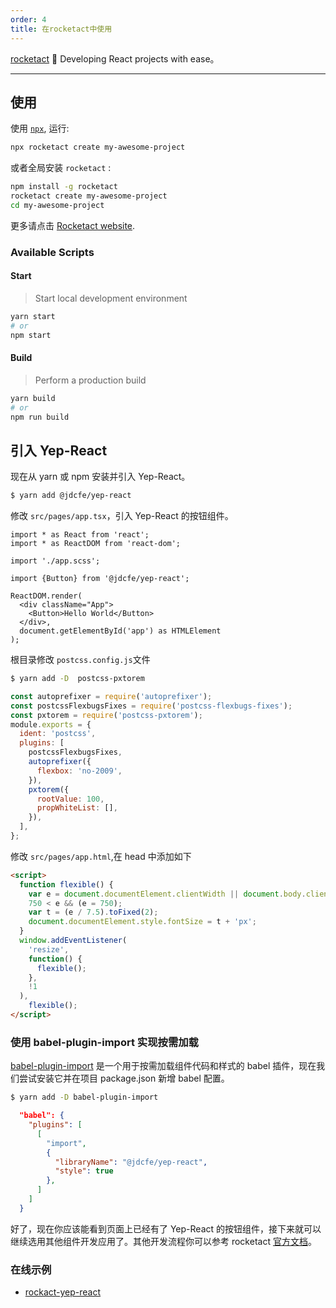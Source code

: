 ```yaml
---
order: 4
title: 在rocketact中使用
---
```


[rocketact](https://rocketact.js.org/) 🚀 Developing React projects with ease。

---

## 使用

使用 [`npx`](https://blog.npmjs.org/post/162869356040/introducing-npx-an-npm-package-runner), 运行:

```bash
npx rocketact create my-awesome-project
```

或者全局安装 `rocketact` :

```bash
npm install -g rocketact
rocketact create my-awesome-project
cd my-awesome-project
```

更多请点击 [Rocketact website](https://rocketact.js.org/).

### Available Scripts

#### Start

> Start local development environment

```bash
yarn start
# or
npm start
```

#### Build

> Perform a production build

```bash
yarn build
# or
npm run build
```

## 引入 Yep-React

现在从 yarn 或 npm 安装并引入 Yep-React。

```bash
$ yarn add @jdcfe/yep-react
```

修改 `src/pages/app.tsx`，引入 Yep-React 的按钮组件。

```tsx
import * as React from 'react';
import * as ReactDOM from 'react-dom';

import './app.scss';

import {Button} from '@jdcfe/yep-react';

ReactDOM.render(
  <div className="App">
    <Button>Hello World</Button>
  </div>,
  document.getElementById('app') as HTMLElement
);
```

根目录修改 `postcss.config.js`文件

```bash
$ yarn add -D  postcss-pxtorem
```

```js
const autoprefixer = require('autoprefixer');
const postcssFlexbugsFixes = require('postcss-flexbugs-fixes');
const pxtorem = require('postcss-pxtorem');
module.exports = {
  ident: 'postcss',
  plugins: [
    postcssFlexbugsFixes,
    autoprefixer({
      flexbox: 'no-2009',
    }),
    pxtorem({
      rootValue: 100,
      propWhiteList: [],
    }),
  ],
};
```

修改 `src/pages/app.html`,在 head 中添加如下

```html
<script>
  function flexible() {
    var e = document.documentElement.clientWidth || document.body.clientWidth;
    750 < e && (e = 750);
    var t = (e / 7.5).toFixed(2);
    document.documentElement.style.fontSize = t + 'px';
  }
  window.addEventListener(
    'resize',
    function() {
      flexible();
    },
    !1
  ),
    flexible();
</script>
```

### 使用 babel-plugin-import 实现按需加载

[babel-plugin-import](https://github.com/ant-design/babel-plugin-import) 是一个用于按需加载组件代码和样式的 babel 插件，现在我们尝试安装它并在项目 package.json 新增 babel 配置。

```bash
$ yarn add -D babel-plugin-import
```

```package.json
  "babel": {
    "plugins": [
      [
        "import",
        {
          "libraryName": "@jdcfe/yep-react",
          "style": true
        },
      ]
    ]
  }
```

好了，现在你应该能看到页面上已经有了 Yep-React 的按钮组件，接下来就可以继续选用其他组件开发应用了。其他开发流程你可以参考 rocketact [官方文档](https://rocketact.js.org/)。

### 在线示例

- [rockact-yep-react](https://github.com/jdf2e/rockact-yep-react)
